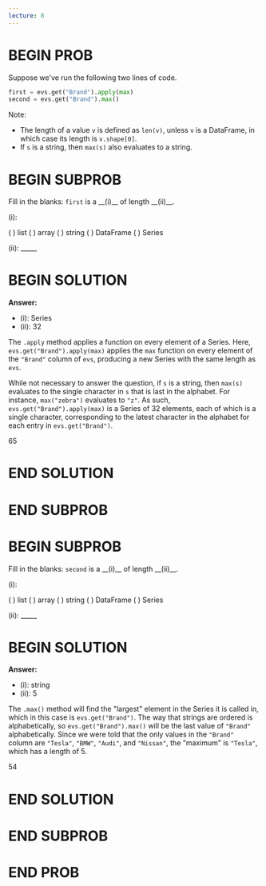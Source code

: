 ```yaml
---
lecture: 8
---
```


# BEGIN PROB

Suppose we've run the following two lines of code.
​
```py
first = evs.get("Brand").apply(max) 
second = evs.get("Brand").max()
```

Note:

 - The length of a value `v` is defined as `len(v)`, unless `v` is a DataFrame, in which case its length is `v.shape[0]`.
 - If `s` is a string, then `max(s)` also evaluates to a string.

# BEGIN SUBPROB

Fill in the blanks: `first` is a \_\_(i)\_\_ of length \_\_(ii)\_\_.

(i):

( ) list
( ) array
( ) string
( ) DataFrame
( ) Series

(ii): _____

# BEGIN SOLUTION

**Answer:**

- (i): Series 
- (ii): 32

The `.apply` method applies a function on every element of a Series. Here, `evs.get("Brand").apply(max)` applies the `max` function on every element of the `"Brand"` column of `evs`, producing a new Series with the same length as `evs`.

While not necessary to answer the question, if `s` is a string, then `max(s)` evaluates to the single character in `s` that is last in the alphabet. For instance, `max("zebra")` evaluates to `"z"`. As such, `evs.get("Brand").apply(max)` is a Series of 32 elements, each of which is a single character, corresponding to the latest character in the alphabet for each entry in `evs.get("Brand")`.

<average>65</average>

# END SOLUTION

# END SUBPROB

# BEGIN SUBPROB

Fill in the blanks: `second` is a \_\_(i)\_\_ of length \_\_(ii)\_\_.

(i):

( ) list
( ) array
( ) string
( ) DataFrame
( ) Series

(ii): _____

# BEGIN SOLUTION

**Answer:**

- (i): string 
- (ii): 5

The `.max()` method will find the "largest" element in the Series it is called in, which in this case is `evs.get("Brand")`. The way that strings are ordered is alphabetically, so `evs.get("Brand").max()` will be the last value of `"Brand"` alphabetically. Since we were told that the only values in the `"Brand"` column are `"Tesla"`, `"BMW"`, `"Audi"`, and `"Nissan"`, the "maximum" is `"Tesla"`, which has a length of 5.

<average>54</average>

# END SOLUTION

# END SUBPROB

# END PROB
